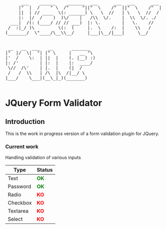 <pre>
      ___    ______    _______  ___      ___  ___      ___ 
     |"  |  /    " \  /"     "||"  \    /"  ||"  \    /"  |
     ||  | // ____  \(: ______) \   \  //   | \   \  //  / 
     |:  |/  /    )  )\/    |   /\\  \/.    |  \\  \/. ./  
  ___|  /(: (____/ // // ___)  |: \.        |   \.    //   
 /  :|_/ )\         \(:  (     |.  \    /:  |    \\   /    
(_______/  \"____/\__\\__/     |___|\__/|___|     \__/     
                                                           

 __   __  ___   __       _______   
|"  |/  \|  "| |" \     |   __ "\  
|'  /    \:  | ||  |    (. |__) :) 
|: /'        | |:  |    |:  ____/  
 \//  /\'    | |.  |    (|  /      
 /   /  \\   | /\  |\  /|__/ \     
|___/    \___|(__\_|_)(_______)    
                                   
</pre>

# JQuery Form Validator


## Introduction
This is the work in progress version of a form validation plugin for JQuery.

### Current work
Handling validation of various inputs 

| Type   | Status                          |
| ------ | ------------------------------- |
|Text    |**<font color="green">OK</font>**|
|Password|**<font color="green">OK</font>**|
|Radio   |**<font color="red">KO</font>**  |
|Checkbox|**<font color="red">KO</font>**  |
|Textarea|**<font color="red">KO</font>**  |
|Select  |**<font color="red">KO</font>**  |